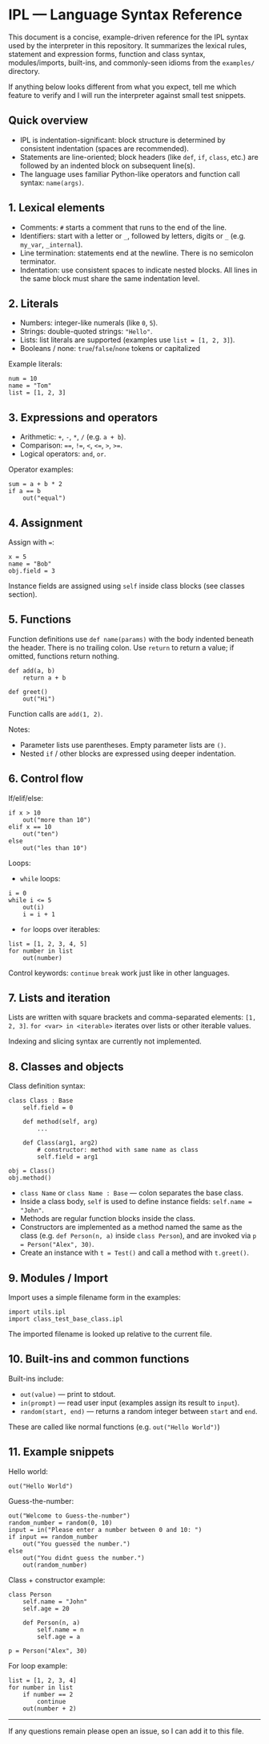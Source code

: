 
# IPL — Language Syntax Reference

This document is a concise, example-driven reference for the IPL syntax used by the interpreter in this repository. It summarizes the lexical rules, statement and expression forms, function and class syntax, modules/imports, built-ins, and commonly-seen idioms from the `examples/` directory.

If anything below looks different from what you expect, tell me which feature to verify and I will run the interpreter against small test snippets.

## Quick overview

- IPL is indentation-significant: block structure is determined by consistent indentation (spaces are recommended).
- Statements are line-oriented; block headers (like `def`, `if`, `class`, etc.) are followed by an indented block on subsequent line(s).
- The language uses familiar Python-like operators and function call syntax: `name(args)`.

## 1. Lexical elements

- Comments: `#` starts a comment that runs to the end of the line.
- Identifiers: start with a letter or `_`, followed by letters, digits or `_` (e.g. `my_var`, `_internal`).
- Line termination: statements end at the newline. There is no semicolon terminator.
- Indentation: use consistent spaces to indicate nested blocks. All lines in the same block must share the same indentation level.

## 2. Literals

- Numbers: integer-like numerals (like `0`, `5`).
- Strings: double-quoted strings: `"Hello"`.
- Lists: list literals are supported (examples use `list = [1, 2, 3]`).
- Booleans / none: `true`/`false`/`none` tokens or capitalized

Example literals:

```
num = 10
name = "Tom"
list = [1, 2, 3]
```

## 3. Expressions and operators

- Arithmetic: `+`, `-`, `*`, `/` (e.g. `a + b`).
- Comparison: `==`, `!=`, `<`, `<=`, `>`, `>=`.
- Logical operators: `and`, `or`. 

Operator examples:

```
sum = a + b * 2
if a == b
    out("equal")
```

## 4. Assignment

Assign with `=`:

```
x = 5
name = "Bob"
obj.field = 3
```

Instance fields are assigned using `self` inside class blocks (see classes section).

## 5. Functions

Function definitions use `def name(params)` with the body indented beneath the header. There is no trailing colon. Use `return` to return a value; if omitted, functions return nothing.

```
def add(a, b)
    return a + b

def greet()
    out("Hi")
```

Function calls are `add(1, 2)`.

Notes:
- Parameter lists use parentheses. Empty parameter lists are `()`.
- Nested `if` / other blocks are expressed using deeper indentation.

## 6. Control flow

If/elif/else:

```
if x > 10
    out("more than 10")
elif x == 10
    out("ten")
else
    out("les than 10")
```

Loops:

- `while` loops:

```
i = 0
while i <= 5
    out(i)
    i = i + 1
```

- `for` loops over iterables:

```
list = [1, 2, 3, 4, 5]
for number in list
    out(number)
```

Control keywords: `continue`  `break` work just like in other languages.

## 7. Lists and iteration

Lists are written with square brackets and comma-separated elements: `[1, 2, 3]`. `for <var> in <iterable>` iterates over lists or other iterable values.

Indexing and slicing syntax are currently not implemented.

## 8. Classes and objects

Class definition syntax:

```
class Class : Base
    self.field = 0

    def method(self, arg)
        ...

    def Class(arg1, arg2)
        # constructor: method with same name as class
        self.field = arg1

obj = Class()
obj.method()
```

- `class Name` or `class Name : Base` — colon separates the base class.
- Inside a class body, `self` is used to define instance fields: `self.name = "John"`.
- Methods are regular function blocks inside the class.
- Constructors are implemented as a method named the same as the class (e.g. `def Person(n, a)` inside `class Person`), and are invoked via `p = Person("Alex", 30)`.
- Create an instance with `t = Test()` and call a method with `t.greet()`.

## 9. Modules / Import

Import uses a simple filename form in the examples:

```
import utils.ipl
import class_test_base_class.ipl
```

The imported filename is looked up relative to the current file.

## 10. Built-ins and common functions

Built-ins include:

- `out(value)` — print to stdout.
- `in(prompt)` — read user input (examples assign its result to `input`).
- `random(start, end)` — returns a random integer between `start` and `end`.
  
These are called like normal functions (e.g. `out("Hello World")`)


## 11. Example snippets

Hello world:

```
out("Hello World")
```

Guess-the-number:

```
out("Welcome to Guess-the-number")
random_number = random(0, 10)
input = in("Please enter a number between 0 and 10: ")
if input == random_number
    out("You guessed the number.")
else
    out("You didnt guess the number.")
    out(random_number)
```

Class + constructor example:

```
class Person
    self.name = "John"
    self.age = 20

    def Person(n, a)
        self.name = n
        self.age = a

p = Person("Alex", 30)
```

For loop example:

```
list = [1, 2, 3, 4]
for number in list
    if number == 2
        continue
    out(number + 2)
```


---

If any questions remain please open an issue, so I can add it to this file.
